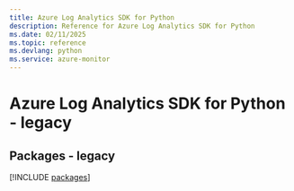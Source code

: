 ```yaml
---
title: Azure Log Analytics SDK for Python
description: Reference for Azure Log Analytics SDK for Python
ms.date: 02/11/2025
ms.topic: reference
ms.devlang: python
ms.service: azure-monitor
---
```

# Azure Log Analytics SDK for Python - legacy
## Packages - legacy
[!INCLUDE [packages](log-analytics-index.md)]
